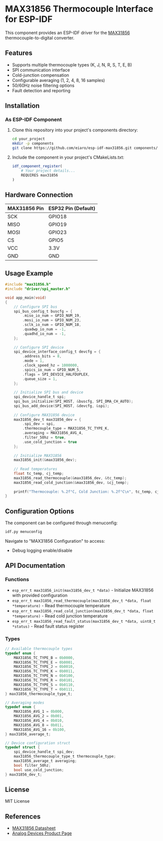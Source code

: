 <!--
SPDX-FileCopyrightText: 2025 Ronny Eia <3652665+eiaro@users.noreply.github.com>

SPDX-License-Identifier: MIT
-->

# MAX31856 Thermocouple Interface for ESP-IDF

This component provides an ESP-IDF driver for the [MAX31856](https://www.analog.com/en/products/max31856.html) thermocouple-to-digital converter.

## Features

- Supports multiple thermocouple types (K, J, N, R, S, T, E, B)
- SPI communication interface
- Cold-junction compensation
- Configurable averaging (1, 2, 4, 8, 16 samples)
- 50/60Hz noise filtering options
- Fault detection and reporting

## Installation

### As ESP-IDF Component

1. Clone this repository into your project's components directory:
   ```sh
   cd your_project
   mkdir -p components
   git clone https://github.com/eiaro/esp-idf-max31856.git components/max31856
   ```

2. Include the component in your project's CMakeLists.txt:
   ```cmake
   idf_component_register(
       # Your project details...
       REQUIRES max31856
   )
   ```

## Hardware Connection

| MAX31856 Pin | ESP32 Pin (Default) |
|--------------|---------------------|
| SCK          | GPIO18              |
| MISO         | GPIO19              |
| MOSI         | GPIO23              |
| CS           | GPIO5               |
| VCC          | 3.3V                |
| GND          | GND                 |

## Usage Example

```c
#include "max31856.h"
#include "driver/spi_master.h"

void app_main(void)
{
    // Configure SPI bus
    spi_bus_config_t buscfg = {
        .miso_io_num = GPIO_NUM_19,
        .mosi_io_num = GPIO_NUM_23,
        .sclk_io_num = GPIO_NUM_18,
        .quadwp_io_num = -1,
        .quadhd_io_num = -1,
    };
    
    // Configure SPI device
    spi_device_interface_config_t devcfg = {
        .address_bits = 8,
        .mode = 1,
        .clock_speed_hz = 1000000,
        .spics_io_num = GPIO_NUM_5,
        .flags = SPI_DEVICE_HALFDUPLEX,
        .queue_size = 1,
    };
    
    // Initialize SPI bus and device
    spi_device_handle_t spi;
    spi_bus_initialize(SPI_HOST, &buscfg, SPI_DMA_CH_AUTO);
    spi_bus_add_device(SPI_HOST, &devcfg, &spi);
    
    // Configure MAX31856 device
    max31856_dev_t max31856_dev = {
        .spi_dev = spi,
        .thermocouple_type = MAX31856_TC_TYPE_K,
        .averaging = MAX31856_AVG_4,
        .filter_50hz = true,
        .use_cold_junction = true
    };
    
    // Initialize MAX31856
    max31856_init(&max31856_dev);
    
    // Read temperatures
    float tc_temp, cj_temp;
    max31856_read_thermocouple(&max31856_dev, &tc_temp);
    max31856_read_cold_junction(&max31856_dev, &cj_temp);
    
    printf("Thermocouple: %.2f°C, Cold Junction: %.2f°C\n", tc_temp, cj_temp);
}
```

## Configuration Options

The component can be configured through menuconfig:

```bash
idf.py menuconfig
```

Navigate to "MAX31856 Configuration" to access:
- Debug logging enable/disable

## API Documentation

### Functions

- `esp_err_t max31856_init(max31856_dev_t *data)` - Initialize MAX31856 with provided configuration
- `esp_err_t max31856_read_thermocouple(max31856_dev_t *data, float *temperature)` - Read thermocouple temperature
- `esp_err_t max31856_read_cold_junction(max31856_dev_t *data, float *temperature)` - Read cold junction temperature
- `esp_err_t max31856_read_fault_status(max31856_dev_t *data, uint8_t *status)` - Read fault status register

### Types

```c
// Available thermocouple types
typedef enum {
    MAX31856_TC_TYPE_B = 0b0000,
    MAX31856_TC_TYPE_E = 0b0001,
    MAX31856_TC_TYPE_J = 0b0010,
    MAX31856_TC_TYPE_K = 0b0011,
    MAX31856_TC_TYPE_N = 0b0100,
    MAX31856_TC_TYPE_R = 0b0101,
    MAX31856_TC_TYPE_S = 0b0110,
    MAX31856_TC_TYPE_T = 0b0111,
} max31856_thermocouple_type_t;

// Averaging modes
typedef enum {
    MAX31856_AVG_1 = 0b000,
    MAX31856_AVG_2 = 0b001,
    MAX31856_AVG_4 = 0b010,
    MAX31856_AVG_8 = 0b011,
    MAX31856_AVG_16 = 0b100,
} max31856_average_t;

// Device configuration struct
typedef struct {
    spi_device_handle_t spi_dev;
    max31856_thermocouple_type_t thermocouple_type;
    max31856_average_t averaging;
    bool filter_50hz;
    bool use_cold_junction;
} max31856_dev_t;
```

## License

MIT License

## References

- [MAX31856 Datasheet](https://datasheets.maximintegrated.com/en/ds/MAX31856.pdf)
- [Analog Devices Product Page](https://www.analog.com/en/products/max31856.html)